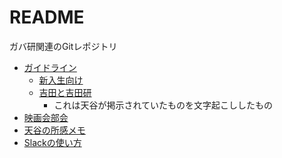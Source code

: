 # README

ガバ研関連のGitレポジトリ

* [ガイドライン](./guideline.md)
  * [新入生向け](./newcomer.md)
  * [吉田と吉田研](./YoshidaLab.md)
    * これは天谷が掲示されていたものを文字起こししたもの
* [映画会部会](./movie.md)
* [天谷の所感メモ](./feelingByAmaya.md)
* [Slackの使い方](./slack.md)

